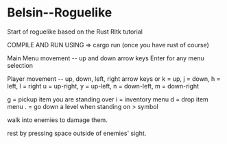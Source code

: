 # Belsin--Roguelike
Start of roguelike based on the Rust Rltk tutorial


COMPILE AND RUN USING => cargo run (once you have rust of course)

Main Menu movement -- up and down arrow keys
Enter for any menu selection

Player movement --  up, down, left, right arrow keys
             or     k = up, j = down, h = left, l = right
                    u = up-right, y = up-left, n = down-left, m = down-right
                    
g = pickup item you are standing over
i = inventory menu
d = drop item menu
. = go down a level when standing on > symbol

walk into enemies to damage them.

rest by pressing space outside of enemies' sight.
